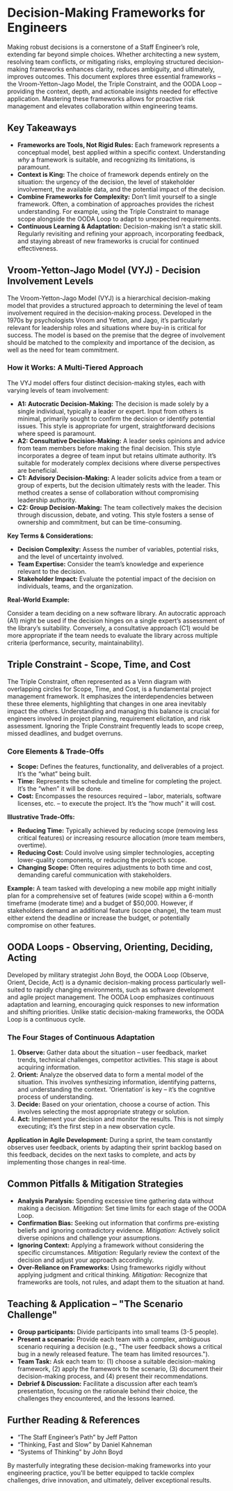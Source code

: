 # Decision-Making Frameworks for Engineers

Making robust decisions is a cornerstone of a Staff Engineer’s role, extending far beyond simple choices. Whether architecting a new system, resolving team conflicts, or mitigating risks, employing structured decision-making frameworks enhances clarity, reduces ambiguity, and ultimately, improves outcomes. This document explores three essential frameworks – the Vroom-Yetton-Jago Model, the Triple Constraint, and the OODA Loop – providing the context, depth, and actionable insights needed for effective application. Mastering these frameworks allows for proactive risk management and elevates collaboration within engineering teams.

## Key Takeaways

- **Frameworks are Tools, Not Rigid Rules:** Each framework represents a conceptual model, best applied within a specific context. Understanding _why_ a framework is suitable, and recognizing its limitations, is paramount.
- **Context is King:** The choice of framework depends entirely on the situation: the urgency of the decision, the level of stakeholder involvement, the available data, and the potential impact of the decision.
- **Combine Frameworks for Complexity:** Don’t limit yourself to a single framework. Often, a combination of approaches provides the richest understanding. For example, using the Triple Constraint to manage scope alongside the OODA Loop to adapt to unexpected requirements.
- **Continuous Learning & Adaptation:** Decision-making isn’t a static skill. Regularly revisiting and refining your approach, incorporating feedback, and staying abreast of new frameworks is crucial for continued effectiveness.

## Vroom-Yetton-Jago Model (VYJ) - Decision Involvement Levels

The Vroom-Yetton-Jago Model (VYJ) is a hierarchical decision-making model that provides a structured approach to determining the level of team involvement required in the decision-making process. Developed in the 1970s by psychologists Vroom and Yetton, and Jago, it’s particularly relevant for leadership roles and situations where buy-in is critical for success. The model is based on the premise that the degree of involvement should be matched to the complexity and importance of the decision, as well as the need for team commitment.

### How it Works: A Multi-Tiered Approach

The VYJ model offers four distinct decision-making styles, each with varying levels of team involvement:

- **A1: Autocratic Decision-Making:** The decision is made solely by a single individual, typically a leader or expert. Input from others is minimal, primarily sought to confirm the decision or identify potential issues. This style is appropriate for urgent, straightforward decisions where speed is paramount.
- **A2: Consultative Decision-Making:** A leader seeks opinions and advice from team members before making the final decision. This style incorporates a degree of team input but retains ultimate authority. It’s suitable for moderately complex decisions where diverse perspectives are beneficial.
- **C1: Advisory Decision-Making:** A leader solicits advice from a team or group of experts, but the decision ultimately rests with the leader. This method creates a sense of collaboration without compromising leadership authority.
- **C2: Group Decision-Making:** The team collectively makes the decision through discussion, debate, and voting. This style fosters a sense of ownership and commitment, but can be time-consuming.

**Key Terms & Considerations:**

- **Decision Complexity:** Assess the number of variables, potential risks, and the level of uncertainty involved.
- **Team Expertise:** Consider the team’s knowledge and experience relevant to the decision.
- **Stakeholder Impact:** Evaluate the potential impact of the decision on individuals, teams, and the organization.

**Real-World Example:**

Consider a team deciding on a new software library. An autocratic approach (A1) might be used if the decision hinges on a single expert’s assessment of the library’s suitability. Conversely, a consultative approach (C1) would be more appropriate if the team needs to evaluate the library across multiple criteria (performance, security, maintainability).

## Triple Constraint - Scope, Time, and Cost

The Triple Constraint, often represented as a Venn diagram with overlapping circles for Scope, Time, and Cost, is a fundamental project management framework. It emphasizes the interdependencies between these three elements, highlighting that changes in one area inevitably impact the others. Understanding and managing this balance is crucial for engineers involved in project planning, requirement elicitation, and risk assessment. Ignoring the Triple Constraint frequently leads to scope creep, missed deadlines, and budget overruns.

### Core Elements & Trade-Offs

- **Scope:** Defines the features, functionality, and deliverables of a project. It’s the “what” being built.
- **Time:** Represents the schedule and timeline for completing the project. It’s the “when” it will be done.
- **Cost:** Encompasses the resources required – labor, materials, software licenses, etc. – to execute the project. It’s the “how much” it will cost.

**Illustrative Trade-Offs:**

- **Reducing Time:** Typically achieved by reducing scope (removing less critical features) or increasing resource allocation (more team members, overtime).
- **Reducing Cost:** Could involve using simpler technologies, accepting lower-quality components, or reducing the project’s scope.
- **Changing Scope:** Often requires adjustments to both time and cost, demanding careful communication with stakeholders.

**Example:** A team tasked with developing a new mobile app might initially plan for a comprehensive set of features (wide scope) within a 6-month timeframe (moderate time) and a budget of $50,000. However, if stakeholders demand an additional feature (scope change), the team must either extend the deadline or increase the budget, or potentially compromise on other features.

## OODA Loops - Observing, Orienting, Deciding, Acting

Developed by military strategist John Boyd, the OODA Loop (Observe, Orient, Decide, Act) is a dynamic decision-making process particularly well-suited to rapidly changing environments, such as software development and agile project management. The OODA Loop emphasizes continuous adaptation and learning, encouraging quick responses to new information and shifting priorities. Unlike static decision-making frameworks, the OODA Loop is a continuous cycle.

### The Four Stages of Continuous Adaptation

1. **Observe:** Gather data about the situation – user feedback, market trends, technical challenges, competitor activities. This stage is about acquiring information.
2. **Orient:** Analyze the observed data to form a mental model of the situation. This involves synthesizing information, identifying patterns, and understanding the context. ‘Orientation’ is key – it’s the cognitive process of understanding.
3. **Decide:** Based on your orientation, choose a course of action. This involves selecting the most appropriate strategy or solution.
4. **Act:** Implement your decision and monitor the results. This is not simply executing; it’s the first step in a new observation cycle.

**Application in Agile Development:** During a sprint, the team constantly observes user feedback, orients by adapting their sprint backlog based on this feedback, decides on the next tasks to complete, and acts by implementing those changes in real-time.

## Common Pitfalls & Mitigation Strategies

- **Analysis Paralysis:** Spending excessive time gathering data without making a decision. _Mitigation:_ Set time limits for each stage of the OODA Loop.
- **Confirmation Bias:** Seeking out information that confirms pre-existing beliefs and ignoring contradictory evidence. _Mitigation:_ Actively solicit diverse opinions and challenge your assumptions.
- **Ignoring Context:** Applying a framework without considering the specific circumstances. _Mitigation:_ Regularly review the context of the decision and adjust your approach accordingly.
- **Over-Reliance on Frameworks:** Using frameworks rigidly without applying judgment and critical thinking. _Mitigation:_ Recognize that frameworks are tools, not rules, and adapt them to the situation at hand.

## Teaching & Application – "The Scenario Challenge"

- **Group participants:** Divide participants into small teams (3-5 people).
- **Present a scenario:** Provide each team with a complex, ambiguous scenario requiring a decision (e.g., "The user feedback shows a critical bug in a newly released feature. The team has limited resources.").
- **Team Task:** Ask each team to: (1) choose a suitable decision-making framework, (2) apply the framework to the scenario, (3) document their decision-making process, and (4) present their recommendations.
- **Debrief & Discussion:** Facilitate a discussion after each team’s presentation, focusing on the rationale behind their choice, the challenges they encountered, and the lessons learned.

## Further Reading & References

- “The Staff Engineer’s Path” by Jeff Patton
- “Thinking, Fast and Slow” by Daniel Kahneman
- “Systems of Thinking” by John Boyd

By masterfully integrating these decision-making frameworks into your engineering practice, you'll be better equipped to tackle complex challenges, drive innovation, and ultimately, deliver exceptional results.

```

```
